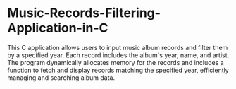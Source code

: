 # Music-Records-Filtering-Application-in-C
This C application allows users to input music album records and filter them by a specified year. Each record includes the album's year, name, and artist. The program dynamically allocates memory for the records and includes a function to fetch and display records matching the specified year, efficiently managing and searching album data.
